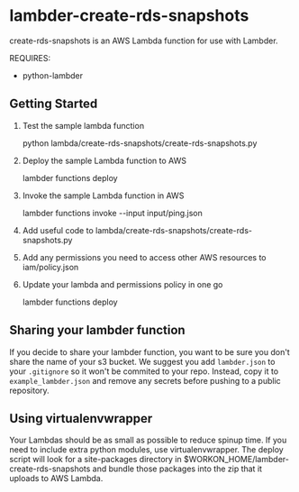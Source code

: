 # lambder-create-rds-snapshots

create-rds-snapshots is an AWS Lambda function for use with Lambder.

REQUIRES:
* python-lambder

## Getting Started

1) Test the sample lambda function

    python lambda/create-rds-snapshots/create-rds-snapshots.py

2) Deploy the sample Lambda function to AWS

    lambder functions deploy

3) Invoke the sample Lambda function in AWS

    lambder functions invoke --input input/ping.json

4) Add useful code to lambda/create-rds-snapshots/create-rds-snapshots.py

5) Add any permissions you need to access other AWS resources to iam/policy.json

6) Update your lambda and permissions policy in one go

    lambder functions deploy

## Sharing your lambder function

If you decide to share your lambder function, you want to be sure you don't share
the name of your s3 bucket. We suggest you add `lambder.json` to your
`.gitignore` so it won't be commited to your repo. Instead, copy it to
`example_lambder.json` and remove any secrets before pushing to a public
repository.

## Using virtualenvwrapper

Your Lambdas should be as small as possible to reduce spinup time. If you need
to include extra python modules, use virtualenvwrapper.
The deploy script will look for a site-packages directory in
$WORKON_HOME/lambder-create-rds-snapshots and bundle those packages into the zip
that it uploads to AWS Lambda.
